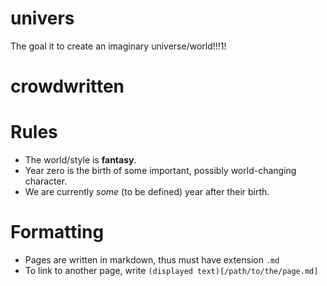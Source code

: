 # univers
The goal it to create an imaginary universe/world!!!1!

# crowdwritten

# Rules
* The world/style is **fantasy**.
* Year zero is the birth of some important, possibly world-changing character.
* We are currently *some* (to be defined) year after their birth.

# Formatting
* Pages are written in markdown, thus must have extension `.md`
* To link to another page, write `(displayed text)[/path/to/the/page.md]`


